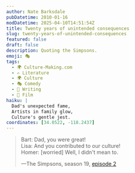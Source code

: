 ```yaml
---
author: Nate Barksdale
pubDatetime: 2010-01-16
modDatetime: 2025-04-10T14:51:54Z
title: Twenty years of unintended consequences
slug: twenty-years-of-unintended-consequences
featured: false
draft: false
description: Quoting the Simpsons.
emoji: 🎭
tags:
  - 🌍 Culture-Making.com
  - ✍️ Literature
  - 🌍 Culture
  - 🎭 Comedy
  - 📝 Writing
  - 🎥 Film
haiku: |
  Dad's unexpected fame,  
  Artists in family glow,  
  Culture's gentle jest.
coordinates: [34.0522, -118.2437]
---
```


> Bart: Dad, you were great!  
> Lisa: And you contributed to our culture!  
> Homer: [worried] Well, I didn't mean to.
>
> —The Simpsons, season 19, [episode 2](http://en.wikipedia.org/wiki/Homer_of_Seville)
